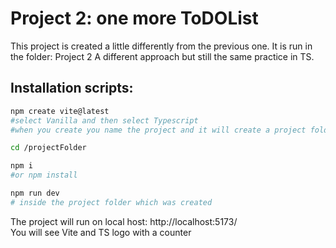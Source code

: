 # Project 2: one more ToDOList
This project is created a little differently from the previous one. It is run in the folder: Project 2
A different approach but still the same practice in TS.


## Installation scripts:
```bash
npm create vite@latest
#select Vanilla and then select Typescript
#when you create you name the project and it will create a project folder within your folder

cd /projectFolder

npm i 
#or npm install

npm run dev
# inside the project folder which was created
```
The project will run on local host: http://localhost:5173/ \
You will see Vite and TS logo with a counter




